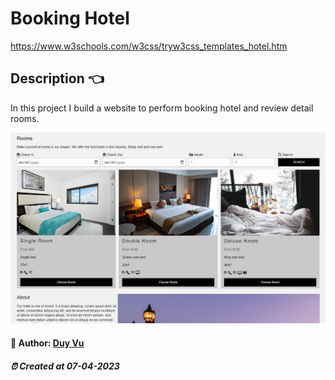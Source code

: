 # Booking Hotel

https://www.w3schools.com/w3css/tryw3css_templates_hotel.htm

##  Description 👈

In this project I build a website to perform booking hotel and review detail rooms.

<img src="./assets/imgs/screenshot.PNG" alt="screenshot" />


#### 🐳 Author: [Duy Vu](https://github.com/duyvuxx)

##### ⏰ Created at 07-04-2023


